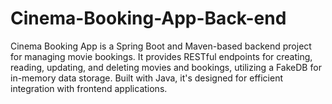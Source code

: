 # Cinema-Booking-App-Back-end
Cinema Booking App is a Spring Boot and Maven-based backend project for managing movie bookings. It provides RESTful endpoints for creating, reading, updating, and deleting movies and bookings, utilizing a FakeDB for in-memory data storage. Built with Java, it's designed for efficient integration with frontend applications.

